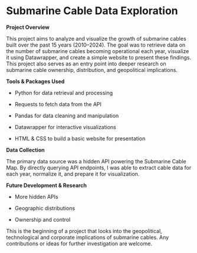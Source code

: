 # Submarine Cable Data Exploration

**Project Overview**

This project aims to analyze and visualize the growth of submarine cables built over the past 15 years (2010–2024). The goal was to retrieve data on the number of submarine cables becoming operational each year, visualize it using Datawrapper, and create a simple website to present these findings. This project also serves as an entry point into deeper research on submarine cable ownership, distribution, and geopolitical implications.

**Tools & Packages Used**

- Python for data retrieval and processing

- Requests to fetch data from the API

- Pandas for data cleaning and manipulation

- Datawrapper for interactive visualizations

- HTML & CSS to build a basic website for presentation

**Data Collection**

The primary data source was a hidden API powering the Submarine Cable Map. By directly querying API endpoints, I was able to extract cable data for each year, normalize it, and prepare it for visualization.

**Future Development & Research**

- More hidden APIs

- Geographic distributions

- Ownership and control

This is the beginning of a project that looks into the geopolitical, technological and corporate implications of submarine cables. Any contributions or ideas for further investigation are welcome.
